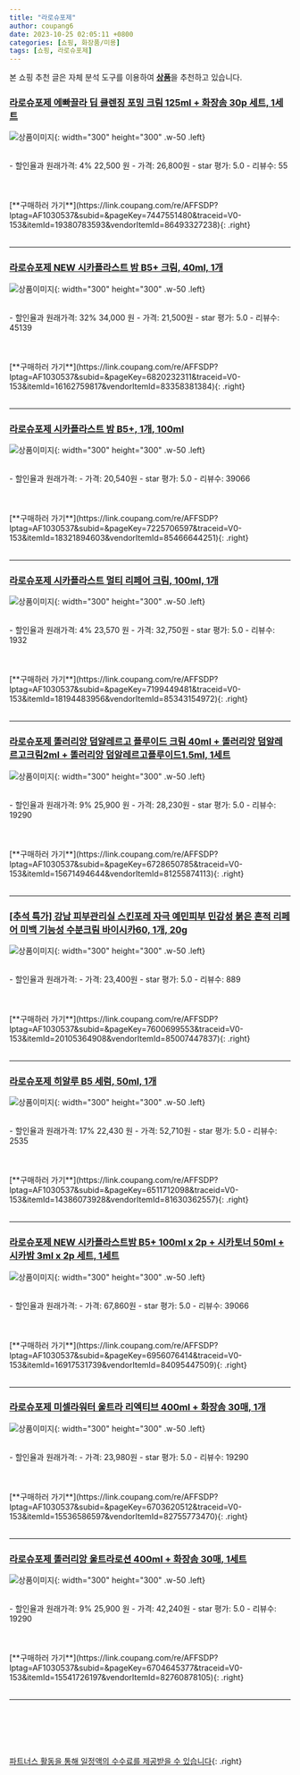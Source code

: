 ```yaml
---
title: "라로슈포제"
author: coupang6
date: 2023-10-25 02:05:11 +0800
categories: [쇼핑, 화장품/미용]
tags: [쇼핑, 라로슈포제]
---
```


본 쇼핑 추천 글은 자체 분석 도구를 이용하여 [**상품**](https://link.coupang.com/a/bao1ui)을 추천하고 있습니다.

### [라로슈포제 에빠끌라 딥 클렌징 포밍 크림 125ml + 화장솜 30p 세트, 1세트](https://link.coupang.com/re/AFFSDP?lptag=AF1030537&subid=&pageKey=7447551480&traceid=V0-153&itemId=19380783593&vendorItemId=86493327238)

![상품이미지](https://thumbnail7.coupangcdn.com/thumbnails/remote/230x230ex/image/retail/images/2023/07/06/14/3/0b040571-99cd-4e35-93bc-d76e84fe982a.jpg){: width="300" height="300" .w-50 .left}


<br>
- 할인율과 원래가격: 4%  22,500   원
- 가격: 26,800원
- star 평가: 5.0
- 리뷰수: 55
<br>
<br>
<br>
<br>
[**구매하러 가기**](https://link.coupang.com/re/AFFSDP?lptag=AF1030537&subid=&pageKey=7447551480&traceid=V0-153&itemId=19380783593&vendorItemId=86493327238){: .right}
<br>
<br>

---

### [라로슈포제 NEW 시카플라스트 밤 B5+ 크림, 40ml, 1개](https://link.coupang.com/re/AFFSDP?lptag=AF1030537&subid=&pageKey=6820232311&traceid=V0-153&itemId=16162759817&vendorItemId=83358381384)

![상품이미지](https://thumbnail6.coupangcdn.com/thumbnails/remote/230x230ex/image/retail/images/7029698806332344-ec39724e-6947-4811-a5d6-e994e4508dec.jpg){: width="300" height="300" .w-50 .left}


<br>
- 할인율과 원래가격: 32%  34,000   원
- 가격: 21,500원
- star 평가: 5.0
- 리뷰수: 45139
<br>
<br>
<br>
<br>
[**구매하러 가기**](https://link.coupang.com/re/AFFSDP?lptag=AF1030537&subid=&pageKey=6820232311&traceid=V0-153&itemId=16162759817&vendorItemId=83358381384){: .right}
<br>
<br>

---

### [라로슈포제 시카플라스트 밤 B5+, 1개, 100ml](https://link.coupang.com/re/AFFSDP?lptag=AF1030537&subid=&pageKey=7225706597&traceid=V0-153&itemId=18321894603&vendorItemId=85466644251)

![상품이미지](https://thumbnail9.coupangcdn.com/thumbnails/remote/230x230ex/image/vendor_inventory/b250/18eb6393cc41f83008c2ab73de8d0f88496551cc5d887fc3576c19d6b67f.jpg){: width="300" height="300" .w-50 .left}


<br>
- 할인율과 원래가격: 
- 가격: 20,540원
- star 평가: 5.0
- 리뷰수: 39066
<br>
<br>
<br>
<br>
[**구매하러 가기**](https://link.coupang.com/re/AFFSDP?lptag=AF1030537&subid=&pageKey=7225706597&traceid=V0-153&itemId=18321894603&vendorItemId=85466644251){: .right}
<br>
<br>

---

### [라로슈포제 시카플라스트 멀티 리페어 크림, 100ml, 1개](https://link.coupang.com/re/AFFSDP?lptag=AF1030537&subid=&pageKey=7199449481&traceid=V0-153&itemId=18194483956&vendorItemId=85343154972)

![상품이미지](https://thumbnail8.coupangcdn.com/thumbnails/remote/230x230ex/image/retail/images/4448856471060209-ca6ad8e8-f34f-4009-aecd-05223d649222.png){: width="300" height="300" .w-50 .left}


<br>
- 할인율과 원래가격: 4%  23,570   원
- 가격: 32,750원
- star 평가: 5.0
- 리뷰수: 1932
<br>
<br>
<br>
<br>
[**구매하러 가기**](https://link.coupang.com/re/AFFSDP?lptag=AF1030537&subid=&pageKey=7199449481&traceid=V0-153&itemId=18194483956&vendorItemId=85343154972){: .right}
<br>
<br>

---

### [라로슈포제 똘러리앙 덤알레르고 플루이드 크림 40ml + 똘러리앙 덤알레르고크림2ml + 똘러리앙 덤알레르고플루이드1.5ml, 1세트](https://link.coupang.com/re/AFFSDP?lptag=AF1030537&subid=&pageKey=6728650785&traceid=V0-153&itemId=15671494644&vendorItemId=81255874113)

![상품이미지](https://thumbnail9.coupangcdn.com/thumbnails/remote/230x230ex/image/retail/images/3654531562338059-60a3cc32-813b-4ff2-afc8-a4f6523676b3.jpg){: width="300" height="300" .w-50 .left}


<br>
- 할인율과 원래가격: 9%  25,900   원
- 가격: 28,230원
- star 평가: 5.0
- 리뷰수: 19290
<br>
<br>
<br>
<br>
[**구매하러 가기**](https://link.coupang.com/re/AFFSDP?lptag=AF1030537&subid=&pageKey=6728650785&traceid=V0-153&itemId=15671494644&vendorItemId=81255874113){: .right}
<br>
<br>

---

### [[추석 특가] 강남 피부관리실 스킨포레 자극 예민피부 민감성 붉은 흔적 리페어 미백 기능성 수분크림 바이시카60, 1개, 20g](https://link.coupang.com/re/AFFSDP?lptag=AF1030537&subid=&pageKey=7600699553&traceid=V0-153&itemId=20105364908&vendorItemId=85007447837)

![상품이미지](https://thumbnail6.coupangcdn.com/thumbnails/remote/230x230ex/image/vendor_inventory/fdf2/7d725838ce46c9ac24498ec614a415b919968fcc8a73547df3a4f6d886f7.jpg){: width="300" height="300" .w-50 .left}


<br>
- 할인율과 원래가격: 
- 가격: 23,400원
- star 평가: 5.0
- 리뷰수: 889
<br>
<br>
<br>
<br>
[**구매하러 가기**](https://link.coupang.com/re/AFFSDP?lptag=AF1030537&subid=&pageKey=7600699553&traceid=V0-153&itemId=20105364908&vendorItemId=85007447837){: .right}
<br>
<br>

---

### [라로슈포제 히알루 B5 세럼, 50ml, 1개](https://link.coupang.com/re/AFFSDP?lptag=AF1030537&subid=&pageKey=6511712098&traceid=V0-153&itemId=14386073928&vendorItemId=81630362557)

![상품이미지](https://thumbnail7.coupangcdn.com/thumbnails/remote/230x230ex/image/retail/images/1368844000183587-071a3b53-d75b-4caa-b41a-a829c4d44cb6.jpg){: width="300" height="300" .w-50 .left}


<br>
- 할인율과 원래가격: 17%  22,430   원
- 가격: 52,710원
- star 평가: 5.0
- 리뷰수: 2535
<br>
<br>
<br>
<br>
[**구매하러 가기**](https://link.coupang.com/re/AFFSDP?lptag=AF1030537&subid=&pageKey=6511712098&traceid=V0-153&itemId=14386073928&vendorItemId=81630362557){: .right}
<br>
<br>

---

### [라로슈포제 NEW 시카플라스트밤 B5+ 100ml x 2p + 시카토너 50ml + 시카밤 3ml x 2p 세트, 1세트](https://link.coupang.com/re/AFFSDP?lptag=AF1030537&subid=&pageKey=6956076414&traceid=V0-153&itemId=16917531739&vendorItemId=84095447509)

![상품이미지](https://thumbnail9.coupangcdn.com/thumbnails/remote/230x230ex/image/retail/images/2022/11/29/11/5/53af6fa3-0c98-44e1-8fb3-0bedf9de1cc5.jpg){: width="300" height="300" .w-50 .left}


<br>
- 할인율과 원래가격: 
- 가격: 67,860원
- star 평가: 5.0
- 리뷰수: 39066
<br>
<br>
<br>
<br>
[**구매하러 가기**](https://link.coupang.com/re/AFFSDP?lptag=AF1030537&subid=&pageKey=6956076414&traceid=V0-153&itemId=16917531739&vendorItemId=84095447509){: .right}
<br>
<br>

---

### [라로슈포제 미셀라워터 울트라 리엑티브 400ml + 화장솜 30매, 1개](https://link.coupang.com/re/AFFSDP?lptag=AF1030537&subid=&pageKey=6703620512&traceid=V0-153&itemId=15536586597&vendorItemId=82755773470)

![상품이미지](https://thumbnail7.coupangcdn.com/thumbnails/remote/230x230ex/image/retail/images/33384076502660-56980e3d-7985-46e6-a0df-3712acef8967.jpg){: width="300" height="300" .w-50 .left}


<br>
- 할인율과 원래가격: 
- 가격: 23,980원
- star 평가: 5.0
- 리뷰수: 19290
<br>
<br>
<br>
<br>
[**구매하러 가기**](https://link.coupang.com/re/AFFSDP?lptag=AF1030537&subid=&pageKey=6703620512&traceid=V0-153&itemId=15536586597&vendorItemId=82755773470){: .right}
<br>
<br>

---

### [라로슈포제 똘러리앙 울트라로션 400ml + 화장솜 30매, 1세트](https://link.coupang.com/re/AFFSDP?lptag=AF1030537&subid=&pageKey=6704645377&traceid=V0-153&itemId=15541726197&vendorItemId=82760878105)

![상품이미지](https://thumbnail7.coupangcdn.com/thumbnails/remote/230x230ex/image/retail/images/4851815948692632-92938ec5-37c9-481c-922c-340b954adefb.jpg){: width="300" height="300" .w-50 .left}


<br>
- 할인율과 원래가격: 9%  25,900   원
- 가격: 42,240원
- star 평가: 5.0
- 리뷰수: 19290
<br>
<br>
<br>
<br>
[**구매하러 가기**](https://link.coupang.com/re/AFFSDP?lptag=AF1030537&subid=&pageKey=6704645377&traceid=V0-153&itemId=15541726197&vendorItemId=82760878105){: .right}
<br>
<br>

---
<br><br><br><br><br> [파트너스 활동을 통해 일정액의 수수료를 제공받을 수 있습니다](https://link.coupang.com/a/bao1ui){: .right}